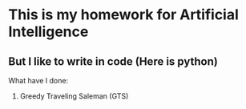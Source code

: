 # This is my homework for Artificial Intelligence

## But I like to write in code (Here is python)

What have I done:

1. Greedy Traveling Saleman (GTS)
